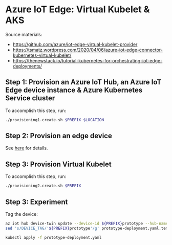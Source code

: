 # Azure IoT Edge: Virtual Kubelet & AKS

Source materials:

* https://github.com/azure/iot-edge-virtual-kubelet-provider
* https://tsmatz.wordpress.com/2020/04/06/azure-iot-edge-connector-kubernetes-virtual-kubelet/
* https://thenewstack.io/tutorial-kubernetes-for-orchestrating-iot-edge-deployments/

## Step 1: Provision an Azure IoT Hub, an Azure IoT Edge device instance & Azure Kubernetes Service cluster

To accomplish this step, run:

```bash
./provisioning1.create.sh $PREFIX $LOCATION
```

## Step 2: Provision an edge device

See [here](../iot-edge-with-ansible) for details.

## Step 3: Provision Virtual Kubelet

To accomplish this step, run:

```bash
./provisioning2.create.sh $PREFIX
```

## Step 3: Experiment

Tag the device:

```bash
az iot hub device-twin update --device-id ${PREFIX}prototype --hub-name ${PREFIX}hub --set tags='{"device":"'${PREFIX}'prototype"}'
sed 's/DEVICE_TAG/'${PREFIX}prototype'/g' prototype-deployment.yaml.template > prototype-deployment.yaml
```

```bash
kubectl apply -f prototype-deployment.yaml
```
